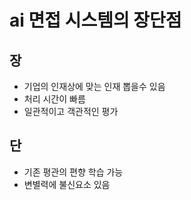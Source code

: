 # ai 면접 시스템의 장단점
## 장
 - 기업의 인재상에 맞는 인재 뽑을수 있음
 - 처리 시간이 빠름
 - 일관적이고 객관적인 평가
## 단
 - 기존 평관의 편향 학습 가능
 - 변별력에 불신요소 있음
